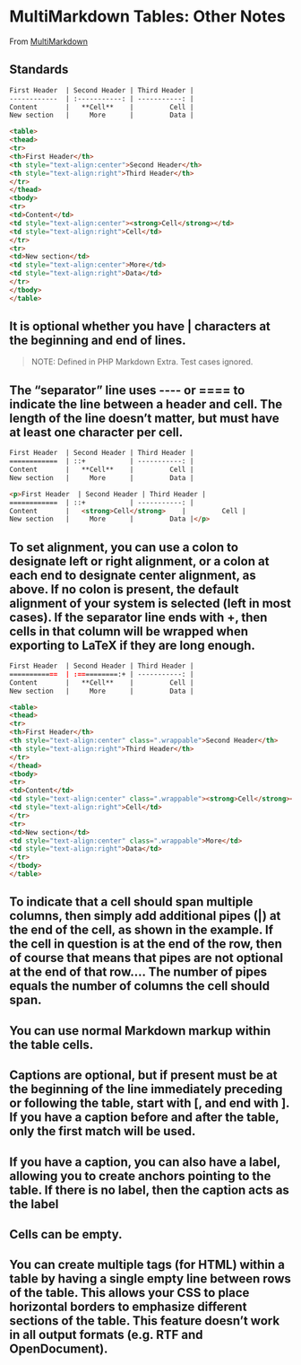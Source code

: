 # MultiMarkdown Tables: Other Notes
From [MultiMarkdown](http://fletcher.github.io/MultiMarkdown-4/tables)

## Standards

```markdown
First Header  | Second Header | Third Header |
------------  | :-----------: | -----------: |
Content       |   **Cell**    |         Cell |
New section   |     More      |         Data |
```
```html
<table>
<thead>
<tr>
<th>First Header</th>
<th style="text-align:center">Second Header</th>
<th style="text-align:right">Third Header</th>
</tr>
</thead>
<tbody>
<tr>
<td>Content</td>
<td style="text-align:center"><strong>Cell</strong></td>
<td style="text-align:right">Cell</td>
</tr>
<tr>
<td>New section</td>
<td style="text-align:center">More</td>
<td style="text-align:right">Data</td>
</tr>
</tbody>
</table>
```

## It is optional whether you have | characters at the beginning and end of lines.
> NOTE: Defined in PHP Markdown Extra. Test cases ignored.

## The “separator” line uses ---- or ==== to indicate the line between a header and cell. The length of the line doesn’t matter, but must have at least one character per cell.

```markdown
First Header  | Second Header | Third Header |
============  | ::+           | -----------: |
Content       |   **Cell**    |         Cell |
New section   |     More      |         Data |
```
```html
<p>First Header  | Second Header | Third Header |
============  | ::+           | -----------: |
Content       |   <strong>Cell</strong>    |         Cell |
New section   |     More      |         Data |</p>
```

## To set alignment, you can use a colon to designate left or right alignment, or a colon at each end to designate center alignment, as above. If no colon is present, the default alignment of your system is selected (left in most cases). If the separator line ends with +, then cells in that column will be wrapped when exporting to LaTeX if they are long enough.

```markdown
First Header  | Second Header | Third Header |
============  | :==========:+ | -----------: |
Content       |   **Cell**    |         Cell |
New section   |     More      |         Data |
```
```html
<table>
<thead>
<tr>
<th>First Header</th>
<th style="text-align:center" class=".wrappable">Second Header</th>
<th style="text-align:right">Third Header</th>
</tr>
</thead>
<tbody>
<tr>
<td>Content</td>
<td style="text-align:center" class=".wrappable"><strong>Cell</strong></td>
<td style="text-align:right">Cell</td>
</tr>
<tr>
<td>New section</td>
<td style="text-align:center" class=".wrappable">More</td>
<td style="text-align:right">Data</td>
</tr>
</tbody>
</table>
```

## To indicate that a cell should span multiple columns, then simply add additional pipes (|) at the end of the cell, as shown in the example. If the cell in question is at the end of the row, then of course that means that pipes are not optional at the end of that row…. The number of pipes equals the number of columns the cell should span.

## You can use normal Markdown markup within the table cells.

## Captions are optional, but if present must be at the beginning of the line immediately preceding or following the table, start with [, and end with ]. If you have a caption before and after the table, only the first match will be used.

## If you have a caption, you can also have a label, allowing you to create anchors pointing to the table. If there is no label, then the caption acts as the label

## Cells can be empty.

## You can create multiple <tbody> tags (for HTML) within a table by having a single empty line between rows of the table. This allows your CSS to place horizontal borders to emphasize different sections of the table. This feature doesn’t work in all output formats (e.g. RTF and OpenDocument).

